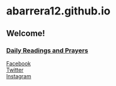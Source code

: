 # abarrera12.github.io

## Welcome!
### [Daily Readings and Prayers](https://abarrera12.github.io/drp.html)

[Facebook](https://www.facebook.com/abarrera12) <br>
[Twitter](https://twitter.com/abarrera12) <br>
[Instagram](https://www.instagram.com/abarrera123)
